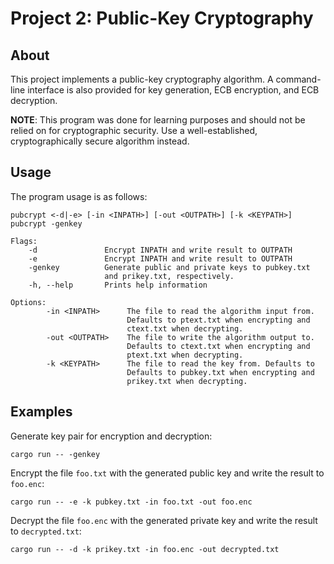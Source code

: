 Project 2: Public-Key Cryptography
==================================

About
-----

This project implements a public-key cryptography algorithm. A command-line interface is also provided for key generation, ECB encryption, and ECB decryption.

**NOTE**: This program was done for learning purposes and should not be relied on for cryptographic security. Use a well-established, cryptographically secure algorithm instead.

Usage
-----

The program usage is as follows:

    pubcrypt <-d|-e> [-in <INPATH>] [-out <OUTPATH>] [-k <KEYPATH>]
    pubcrypt -genkey

    Flags:
        -d               Encrypt INPATH and write result to OUTPATH
        -e               Encrypt INPATH and write result to OUTPATH
        -genkey          Generate public and private keys to pubkey.txt
                         and prikey.txt, respectively.
        -h, --help       Prints help information

    Options:
            -in <INPATH>      The file to read the algorithm input from.
                              Defaults to ptext.txt when encrypting and
                              ctext.txt when decrypting.
            -out <OUTPATH>    The file to write the algorithm output to.
                              Defaults to ctext.txt when encrypting and
                              ptext.txt when decrypting.
            -k <KEYPATH>      The file to read the key from. Defaults to
                              Defaults to pubkey.txt when encrypting and
                              prikey.txt when decrypting.

Examples
--------

Generate key pair for encryption and decryption:

    cargo run -- -genkey

Encrypt the file `foo.txt` with the generated public key and write the result to `foo.enc`:

    cargo run -- -e -k pubkey.txt -in foo.txt -out foo.enc

Decrypt the file `foo.enc` with the generated private key and write the result to `decrypted.txt`:

    cargo run -- -d -k prikey.txt -in foo.enc -out decrypted.txt
